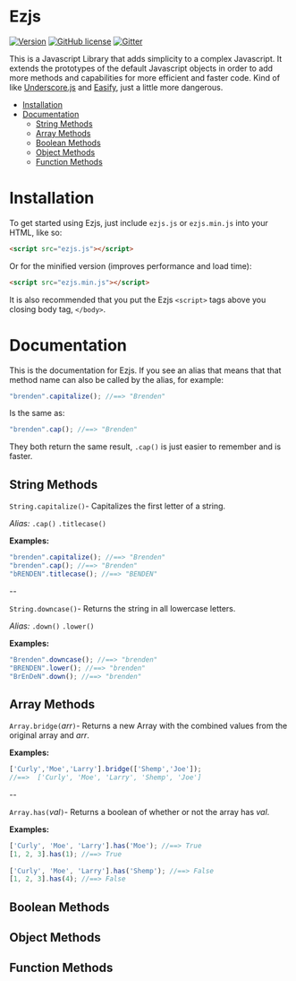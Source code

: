 # Ezjs

[![Version](https://img.shields.io/badge/version-1.0-yellow.svg?style=flat-square)](https://github.com/KingShimkus/Ezjs/blob/master/src/ezjs.js#L5)
[![GitHub license](https://img.shields.io/badge/license-MIT-blue.svg?style=flat-square)](https://raw.githubusercontent.com/KingShimkus/Ezjs/master/LICENSE)
[![Gitter](https://img.shields.io/badge/GITTER-join%20chat-45cba1.svg?style=flat-square)](https://gitter.im/KingShimkus/Ezjs?utm_source=badge&utm_medium=badge&utm_campaign=pr-badge&utm_content=body_badge)
 
This is a Javascript Library that adds simplicity to a complex Javascript. It extends the prototypes of the default Javascript objects in order to add more methods and capabilities for more efficient and faster code. Kind of like [Underscore.js](http://underscorejs.org/) and [Easify](https://github.com/salexzee/Easify), just a little more dangerous. 

 - [Installation](#installation)
 - [Documentation](#documentation)
   - [String Methods](#string-methods)
   - [Array Methods](#array-methods)
   - [Boolean Methods](#boolean-methods)
   - [Object Methods](#object-methods)
   - [Function Methods](#function-methods) 

# Installation

To get started using Ezjs, just include `ezjs.js` or `ezjs.min.js` into your HTML, like so:

```html
<script src="ezjs.js"></script>
```
Or for the minified version (improves performance and load time):
```html
<script src="ezjs.min.js"></script>
```
It is also recommended that you put the Ezjs `<script>` tags above you closing body tag, `</body>`. 


# Documentation  

This is the documentation for Ezjs. If you see an alias that means that that method name can also be called by the alias, for example:
``` javascript
"brenden".capitalize(); //==> "Brenden"
```
Is the same as:
``` javascript
"brenden".cap(); //==> "Brenden"
```
They both return the same result, `.cap()` is just easier to remember and is faster. 

String Methods
---
`String.capitalize()`- Capitalizes the first letter of a string.

*Alias:* `.cap()` `.titlecase()`

**Examples:** 
``` javascript
"brenden".capitalize(); //==> "Brenden"
"brenden".cap(); //==> "Brenden"
"bRENDEN".titlecase(); //==> "BENDEN"
```
--
 
`String.downcase()`- Returns the string in all lowercase letters.

*Alias:* `.down()` `.lower()`

**Examples:** 
``` javascript
"Brenden".downcase(); //==> "brenden"
"BRENDEN".lower(); //==> "brenden"
"BrEnDeN".down(); //==> "brenden"
```

Array Methods
---

`Array.bridge(`*arr*`)`- Returns a new Array with the combined values from the original array and *arr*.

**Examples:** 
``` javascript
['Curly','Moe','Larry'].bridge(['Shemp','Joe']); 
//==>  ['Curly', 'Moe', 'Larry', 'Shemp', 'Joe']
```
--

`Array.has(`*val*`)`- Returns a boolean of whether or not the array has *val*.

**Examples:** 
``` javascript
['Curly', 'Moe', 'Larry'].has('Moe'); //==> True
[1, 2, 3].has(1); //==> True
 
['Curly', 'Moe', 'Larry'].has('Shemp'); //==> False
[1, 2, 3].has(4); //==> False
```

Boolean Methods
---

Object Methods
---

Function Methods
---

